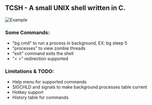 ## TCSH - A small UNIX shell written in C.

![Example](https://github.com/tmcarmichael/TCSH-Small-UNIX-Shell/blob/master/tcsh_ex.png)

### Some Commands:
- "bg cmd" to run a process in background, EX: bg sleep 5
- "processes" to view zombie threads
- "exit" command exits the shell
- "< >" redirection supported

### Limitations & TODO:
- Help menu for supported commands
- SIGCHLD and signals to make background processes table current
- Hotkey support
- History table for commands
